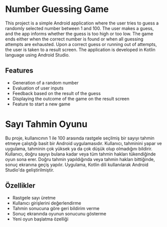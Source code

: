 # Number Guessing Game

This project is a simple Android application where the user tries to guess a randomly selected number between 1 and 100. The user makes a guess, and the app informs whether the guess is too high or too low. The game ends either when the correct number is found or when all guessing attempts are exhausted. Upon a correct guess or running out of attempts, the user is taken to a result screen. The application is developed in Kotlin language using Android Studio.

## Features

- Generation of a random number
- Evaluation of user inputs
- Feedback based on the result of the guess
- Displaying the outcome of the game on the result screen
- Feature to start a new game

# Sayı Tahmin Oyunu

Bu proje, kullanıcının 1 ile 100 arasında rastgele seçilmiş bir sayıyı tahmin etmeye çalıştığı basit bir Android uygulamasıdır. Kullanıcı, tahminini yapar ve uygulama, tahminin çok yüksek ya da çok düşük olup olmadığını bildirir. Kullanıcı, doğru sayıyı bulana kadar veya tüm tahmin hakları tükendiğinde oyun sona erer. Doğru tahmin yapıldığında veya tahmin hakları bittiğinde, sonuç ekranına geçiş yapılır. Uygulama, Kotlin dili kullanılarak Android Studio'da geliştirilmiştir.

## Özellikler

- Rastgele sayı üretme
- Kullanıcı girişlerini değerlendirme
- Tahmin sonucuna göre geri bildirim verme
- Sonuç ekranında oyunun sonucunu gösterme
- Yeni oyun başlatma özelliği
